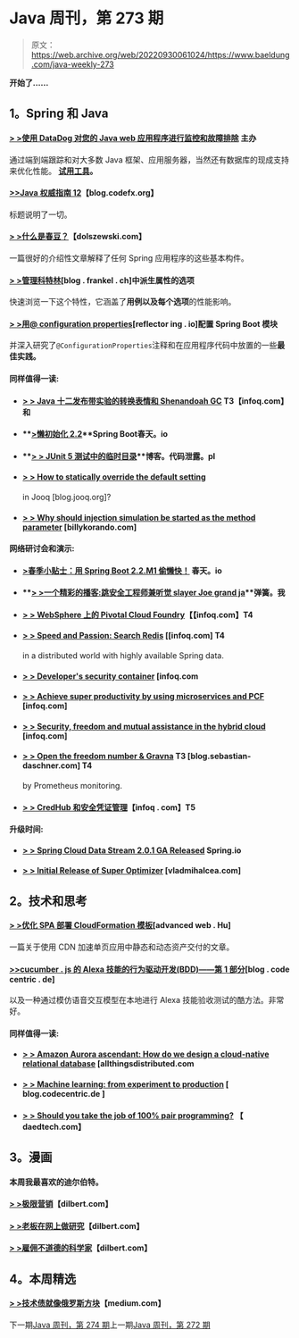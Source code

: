 # Java 周刊，第 273 期

> 原文：<https://web.archive.org/web/20220930061024/https://www.baeldung.com/java-weekly-273>

**开始了……**

## **1。Spring 和 Java**

#### **[> >使用 DataDog 对您的 Java web 应用程序进行监控和故障排除](/web/20220524131555/https://www.baeldung.com/datadog)** 主办

通过端到端跟踪和对大多数 Java 框架、应用服务器，当然还有数据库的现成支持来优化性能。 **[试用工具](/web/20220524131555/https://www.baeldung.com/datadog)。**

#### **[>>Java 权威指南 12](https://web.archive.org/web/20220524131555/http://blog.codefx.org/java/java-12-guide/)**【blog.codefx.org】

标题说明了一切。

#### **[> >什么是春豆？](https://web.archive.org/web/20220524131555/http://dolszewski.com/spring/spring-bean/)**【dolszewski.com】

一篇很好的介绍性文章解释了任何 Spring 应用程序的这些基本构件。

#### **[> >管理科特林](https://web.archive.org/web/20220524131555/https://blog.frankel.ch/options-manage-derived-attributes-kotlin/)**[blog . frankel . ch]中派生属性的选项

快速浏览一下这个特性，它涵盖了**用例以及每个选项**的性能影响。

#### **[> >用@ configuration properties](https://web.archive.org/web/20220524131555/https://reflectoring.io/spring-boot-configuration-properties/)**[reflector ing . io]配置 Spring Boot 模块

并深入研究了`@ConfigurationProperties`注释和在应用程序代码中放置的一些**最佳实践。**

#### **同样值得一读:**

*   #### **[> > Java 十二发布带实验的转换表情和 Shenandoah GC](https://web.archive.org/web/20220524131555/https://www.infoq.com/news/2019/03/java12-released?utm_campaign=infoq_content&utm_source=infoq&utm_medium=feed&utm_term=Java) T3【infoq.com】和**

*   #### **[>懒初始化 2.2](https://web.archive.org/web/20220524131555/https://spring.io/blog/2019/03/14/lazy-initialization-in-spring-boot-2-2)**Spring Boot春天。io

*   #### **[> > JUnit 5 测试中的临时目录](https://web.archive.org/web/20220524131555/https://blog.codeleak.pl/2019/03/temporary-directories-in-junit-5-tests.html)**博客。代码泄露。pl

*   #### **[> > How to statically override the default setting](https://web.archive.org/web/20220524131555/https://blog.jooq.org/2019/03/14/how-to-statically-override-the-default-settings-in-jooq/)**

    in Jooq [blog.jooq.org]?
*   #### **[> > Why should injection simulation be started as the method parameter](https://web.archive.org/web/20220524131555/https://billykorando.com/2019/03/12/why-you-should-start-injecting-mocks-as-method-arguments/)** [billykorando.com]

#### **网络研讨会和演示:**

*   #### **[>春季小贴士：用 Spring Boot 2.2.M1 偷懒快！](https://web.archive.org/web/20220524131555/https://spring.io/blog/2019/03/14/spring-tips-be-lazy-and-fast-with-spring-boot-2-2-m1)** 春天。io

*   #### **[> >一个精彩的播客:跳安全工程师兼听觉 slayer Joe grand ja](https://web.archive.org/web/20220524131555/https://spring.io/blog/2019/03/15/a-bootiful-podcast-spring-security-engineer-and-oauth-slayer-joe-grandja)**弹簧。我

*   #### **[> > WebSphere 上的 Pivotal Cloud Foundry](https://web.archive.org/web/20220524131555/https://www.infoq.com/presentations/websphere-pcf?utm_campaign=infoq_content&utm_source=infoq&utm_medium=feed&utm_term=Java)【【infoq.com】T4**

*   #### **[> > Speed and Passion: Search Redis](https://web.archive.org/web/20220524131555/https://www.infoq.com/presentations/redis-enterprise-spring?utm_campaign=infoq_content&utm_source=infoq&utm_medium=feed&utm_term=Java)** [[infoq.com] T4

    in a distributed world with highly available Spring data.
*   #### **[> > Developer's security container](https://web.archive.org/web/20220524131555/https://www.infoq.com/presentations/container-security-multi-tenant?utm_campaign=infoq_content&utm_source=infoq&utm_medium=feed&utm_term=Java)** [infoq.com

*   #### **[> > Achieve super productivity by using microservices and PCF](https://web.archive.org/web/20220524131555/https://www.infoq.com/presentations/microservices-pcf-scalability?utm_campaign=infoq_content&utm_source=infoq&utm_medium=feed&utm_term=Java)** [infoq.com]

*   #### **[> > Security, freedom and mutual assistance in the hybrid cloud](https://web.archive.org/web/20220524131555/https://www.infoq.com/presentations/liberty-mutual-hybrid-cloud?utm_campaign=infoq_content&utm_source=infoq&utm_medium=feed&utm_term=Java)** [infoq.com]

*   #### **[> > Open the freedom number & Gravna](https://web.archive.org/web/20220524131555/https://blog.sebastian-daschner.com/entries/openliberty-monitoring-prometheus-grafana) T3 [blog.sebastian-daschner.com] T4**

    by Prometheus monitoring.
*   #### **[> > CredHub 和安全凭证管理](https://web.archive.org/web/20220524131555/https://www.infoq.com/presentations/credhub-security?utm_campaign=infoq_content&utm_source=infoq&utm_medium=feed&utm_term=Java)**【infoq . com】T5

#### **升级时间:**

*   #### **[> > Spring Cloud Data Stream 2.0.1 GA Released](https://web.archive.org/web/20220524131555/https://spring.io/blog/2019/03/18/spring-cloud-data-flow-2-0-1-ga-released)** Spring.io

*   #### **[> > Initial Release of Super Optimizer](https://web.archive.org/web/20220524131555/https://vladmihalcea.com/hypersistence-optimizer-initial-release/)** [vladmihalcea.com]

## **2。技术和思考**

#### **[> >优化 SPA 部署 CloudFormation 模板](https://web.archive.org/web/20220524131555/https://advancedweb.hu/2019/03/19/spa_deployment/)**[advanced web . Hu]

一篇关于使用 CDN 加速单页应用中静态和动态资产交付的文章。

#### **[>>cucumber . js 的 Alexa 技能的行为驱动开发(BDD)——第 1 部分](https://web.archive.org/web/20220524131555/https://blog.codecentric.de/en/2019/03/bdd-alexa-skill-cucumber-js-part-1/)**[blog . code centric . de]

以及一种通过模仿语音交互模型在本地进行 Alexa 技能验收测试的酷方法。非常好。

#### **同样值得一读:**

*   #### **[> > Amazon Aurora ascendant: How do we design a cloud-native relational database](https://web.archive.org/web/20220524131555/https://www.allthingsdistributed.com/2019/03/Amazon-Aurora-design-cloud-native-relational-database.html)** [allthingsdistributed.com

*   #### **[> > Machine learning: from experiment to production](https://web.archive.org/web/20220524131555/https://blog.codecentric.de/en/2019/03/machine-learning-experiments-production/)** [ blog.codecentric.de ]

*   #### [**> > Should you take the job of 100% pair programming?**](https://web.archive.org/web/20220524131555/https://daedtech.com/should-you-take-a-100-pair-programming-job/) 【 daedtech.com】

## **3。漫画**

#### 本周我最喜欢的迪尔伯特。

#### **[> >极限营销](https://web.archive.org/web/20220524131555/https://dilbert.com/strip/2019-03-21)**【dilbert.com】

#### **[> >老板在网上做研究](https://web.archive.org/web/20220524131555/https://dilbert.com/strip/2019-03-18)**【dilbert.com】

#### **[> >雇佣不道德的科学家](https://web.archive.org/web/20220524131555/https://dilbert.com/strip/2019-03-14)**【dilbert.com】

## **4。本周精选**

#### **[> >技术债就像俄罗斯方块](https://web.archive.org/web/20220524131555/https://medium.com/s/story/technical-debt-is-like-tetris-168f64d8b700)**【medium.com】

下一期[Java 周刊，第 274 期](/web/20220524131555/https://www.baeldung.com/java-weekly-274)上一期[Java 周刊，第 272 期](/web/20220524131555/https://www.baeldung.com/java-weekly-272)